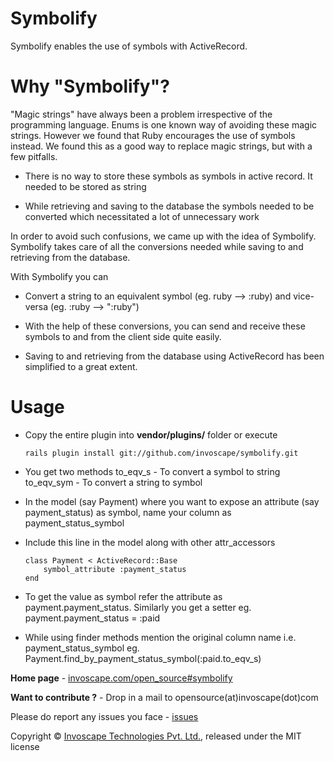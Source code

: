 Symbolify
=========

Symbolify enables the use of symbols with ActiveRecord. 


Why "Symbolify"?
=================

"Magic strings" have always been a problem irrespective of the programming language. Enums is one known way of avoiding these magic strings.
However we found that Ruby encourages the use of symbols instead. We found this as a good way to replace magic strings, but with a few pitfalls.

+ There is no way to store these symbols as symbols in active record. It needed to be stored as string

+ While retrieving and saving to the database the symbols needed to be converted which necessitated a lot of unnecessary work

In order to avoid such confusions, we came up with the idea of Symbolify. Symbolify takes care of all the conversions needed while saving to and retrieving from the database.

With Symbolify you can

+ Convert a string to an equivalent symbol (eg. ruby --> :ruby) and vice-versa (eg. :ruby --> ":ruby")

+ With the help of these conversions, you can send and receive these symbols to and from the client side quite easily.

+ Saving to and retrieving from the database using ActiveRecord has been simplified to a great extent.

Usage
=====

+	Copy the entire plugin into __vendor/plugins/__ folder or execute

		rails plugin install git://github.com/invoscape/symbolify.git

+	You get two methods
	to_eqv_s - To convert a symbol to string
	to_eqv_sym - To convert a string to symbol
		
+	In the model (say Payment) where you want to expose an attribute (say payment_status) as symbol, name your column as payment_status_symbol

+	Include this line in the model along with other attr_accessors
		
		class Payment < ActiveRecord::Base
			symbol_attribute :payment_status
		end
		
+	To get the value as symbol refer the attribute as payment.payment_status.
	Similarly you get a setter eg. payment.payment_status = :paid

+	While using finder methods mention the original column name i.e. payment_status_symbol
	eg. Payment.find_by_payment_status_symbol(:paid.to_eqv_s)

__Home page__ - [invoscape.com/open_source#symbolify](http://www.invoscape.com/open_source#symbolify)

__Want to contribute ?__ - Drop in a mail to opensource(at)invoscape(dot)com

Please do report any issues you face - [issues](https://github.com/invoscape/symbolify/issues)

Copyright &copy; [Invoscape Technologies Pvt. Ltd.](http://www.invoscape.com), released under the MIT license
